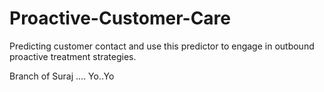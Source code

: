 # Proactive-Customer-Care
Predicting customer contact and use this predictor to engage in outbound proactive treatment strategies.

Branch of Suraj .... Yo..Yo
